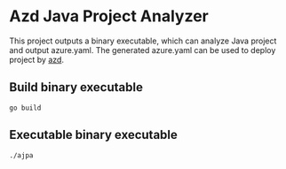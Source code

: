 # Azd Java Project Analyzer

This project outputs a binary executable, which can analyze Java project and output azure.yaml. 
The generated azure.yaml can be used to deploy project by [azd](https://github.com/Azure/azure-dev).

## Build binary executable

```shell
go build
```

## Executable binary executable

```shell
./ajpa
```

